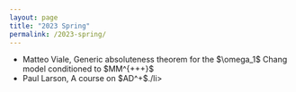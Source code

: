 ```yaml
---
layout: page
title: "2023 Spring"
permalink: /2023-spring/
---
```

<p>
<ul>
  <li>Matteo Viale, Generic absoluteness theorem for the $\omega_1$ Chang model conditioned to $MM^{+++}$</li>
  <li>Paul Larson, A course on $AD^+$./li>
</ul>
</p>